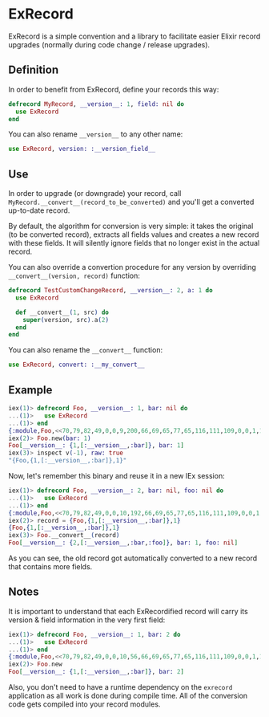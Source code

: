 # ExRecord

ExRecord is a simple convention and a library to facilitate easier Elixir record
upgrades (normally during code change / release upgrades).

## Definition

In order to benefit from ExRecord, define your records this way:

```elixir
defrecord MyRecord, __version__: 1, field: nil do
  use ExRecord
end
```

You can also rename `__version__` to any other name:

```elixir
use ExRecord, version: :__version_field__
```

## Use

In order to upgrade (or downgrade) your record, call `MyRecord.__convert__(record_to_be_converted)` and you'll get a converted up-to-date record.

By default, the algorithm for conversion is very simple: it takes the original
(to be converted record), extracts all fields values and creates a new record with these
fields. It will silently ignore fields that no longer exist in the actual record.

You can also override a convertion procedure for any version by overriding `__convert__(version, record)` function:

```elixir
defrecord TestCustomChangeRecord, __version__: 2, a: 1 do
  use ExRecord

  def __convert__(1, src) do
    super(version, src).a(2)
  end
end
```

You can also rename the `__convert__` function:

```elixir
use ExRecord, convert: :__my_convert__
```

## Example

```elixir
iex(1)> defrecord Foo, __version__: 1, bar: nil do
...(1)>   use ExRecord
...(1)> end
{:module,Foo,<<70,79,82,49,0,0,9,200,66,69,65,77,65,116,111,109,0,0,1,121,0,0,0,39,10,69,108,105,120,105,114,45,70,111,111,8,95,95,105,110,102,111,95,95,4,100,111,99,115,9,...>>,[true]}
iex(2)> Foo.new(bar: 1)
Foo[__version__: {1,[:__version__,:bar]}, bar: 1]
iex(3)> inspect v(-1), raw: true
"{Foo,{1,[:__version__,:bar]},1}"
```

Now, let's remember this binary and reuse it in a new IEx session:

```elixir
iex(1)> defrecord Foo, __version__: 2, bar: nil, foo: nil do
...(1)>   use ExRecord
...(1)> end
{:module,Foo,<<70,79,82,49,0,0,10,192,66,69,65,77,65,116,111,109,0,0,1,136,0,0,0,41,10,69,108,105,120,105,114,45,70,111,111,8,95,95,105,110,102,111,95,95,4,100,111,99,115,9,...>>,[true]}
iex(2)> record = {Foo,{1,[:__version__,:bar]},1}
{Foo,{1,[:__version__,:bar]},1}
iex(3)> Foo.__convert__(record)
Foo[__version__: {2,[:__version__,:bar,:foo]}, bar: 1, foo: nil]
```

As you can see, the old record got automatically converted to a new record that contains
more fields.

## Notes

It is important to understand that each ExRecordified record will carry its version & field information in the very first field:

```elixir
iex(1)> defrecord Foo, __version__: 1, bar: 2 do
...(1)>   use ExRecord
...(1)> end
{:module,Foo,<<70,79,82,49,0,0,10,56,66,69,65,77,65,116,111,109,0,0,1,135,0,0,0,40,10,69,108,105,120,105,114,45,70,111,111,8,95,95,105,110,102,111,95,95,4,100,111,99,115,9,...>>,[true]}
iex(2)> Foo.new
Foo[__version__: {1,[:__version__,:bar]}, bar: 2]
```

Also, you don't need to have a runtime dependency on the `exrecord` application as all work is done during compile time. All of the conversion code gets compiled into your record modules.